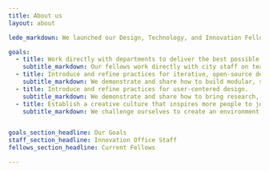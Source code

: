 ```yaml
---
title: About us
layout: about

lede_markdown: We launched our Design, Technology, and Innovation Fellows program in June 2016 as an opportunity for Austin’s passionate and civic-minded designers and developers to bring the principles, values, and practices of the technology sector into government.

goals:
  - title: Work directly with departments to deliver the best possible services.
    subtitle_markdown: Our fellows work directly with city staff on teams that are empowered to learn, iterate, and deliver.
  - title: Introduce and refine practices for iterative, open-source development.
    subtitle_markdown: We demonstrate and share how to build modular, sustainable software that responds to changing needs.
  - title: Introduce and refine practices for user-centered design.
    subtitle_markdown: We demonstrate and share how to bring research, prototyping, and testing into the delivery of all city services.
  - title: Establish a creative culture that inspires more people to join the city.
    subtitle_markdown: We challenge ourselves to create an environment where we can do the best work of our careers.


goals_section_headline: Our Goals
staff_section_headline: Innovation Office Staff
fellows_section_headline: Current Fellows

---
```

